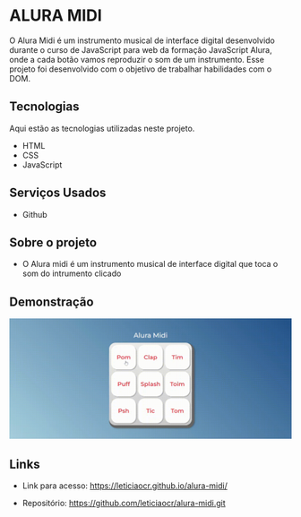 # ALURA MIDI

O Alura Midi é um instrumento musical de interface digital desenvolvido durante o curso de JavaScript para web da formação JavaScript Alura, onde a cada botão vamos reproduzir o som de um instrumento. Esse projeto foi desenvolvido com o objetivo de trabalhar habilidades com o DOM. 

## Tecnologias

Aqui estão as tecnologias utilizadas neste projeto.

* HTML
* CSS 
* JavaScript

## Serviços Usados

* Github


## Sobre o projeto

* O Alura midi é um instrumento musical de interface digital que toca o som do intrumento clicado


## Demonstração 



![Tela](https://github.com/leticiaocr/alura-midi/blob/main/assets/aluraMidi.gif)




## Links
  - Link para acesso: https://leticiaocr.github.io/alura-midi/
  
  - Repositório: https://github.com/leticiaocr/alura-midi.git

